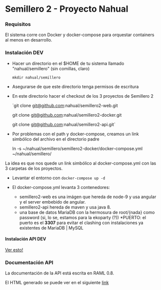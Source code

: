 # Semillero 2 - Proyecto Nahual

### Requisitos

El sistema corre con Docker y docker-compose para orquestar containers al menos en desarrollo.

### Instalación DEV

* Hacer un directorio en el $HOME de tu sistema llamado "nahual/semillero" (sin comillas, claro)

    `mkdir nahual/semillero`
* Asegurarse de que este directorio tenga permisos de escritura
* En este directorio hacer el checkout de los 3 proyectos de Semillero 2


    `git clone git@github.com:nahual/semillero2-web.git
    
    git clone git@github.com:nahual/semillero2-docker.git
    
    git clone git@github.com:nahual/semillero2-api.git`
    
* Por problemas con el path y docker-compose, creamos un link simbólico del archivo en el directorio padre

  
    ln -s ~/nahual/semillero/semillero2-docker/docker-compose.yml ~/nahual/semillero/

La idea es que nos quede un link simbólico al docker-compose.yml con las 3 carpetas de los proyectos.
    
* Levantar el entorno con `docker-compose up -d`

* El docker-compose.yml levanta 3 contenedores:
    * semillero2-web es una imágen que hereda de node-9 y usa angular y el server embebido de angular.
    * semillero2-api hereda de maven y usa java 8.
    * una base de datos MariaDB con la hermosura de root/{nada} como password (si, lo se, estamos para la ekoparty (?))
        *PUERTO: el puerto es el __3307__ para evitar el clashing con instalaciones ya existentes de MariaDB | MySQL  
    

#### Instalación API DEV

[Ver esto!](https://github.com/nahual/semillero2-api)

### Documentación API
    
La documentación de la API está escrita en RAML 0.8. 

El HTML generado se puede ver en el siguiente [link](https://rawgit.com/nahual/semillero2-api/development/apiV2.html)





